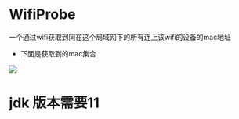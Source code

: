 # WifiProbe
一个通过wifi获取到同在这个局域网下的所有连上该wifi的设备的mac地址
- 下面是获取到的mac集合

![](https://github.com/buttonXin/WifiProbe/blob/master/maclist.jpg)


# jdk 版本需要11